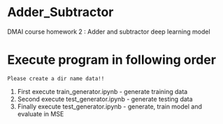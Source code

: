 # Adder_Subtractor
DMAI course homework 2 : Adder and subtractor deep learning model



# Execute program in following order
    Please create a dir name data!!
1. First execute train_generator.ipynb - generate training data
2. Second execute test_generator.ipynb - generate testing data
3. Finally execute test_generator.ipynb - generate, train model and evaluate in MSE
